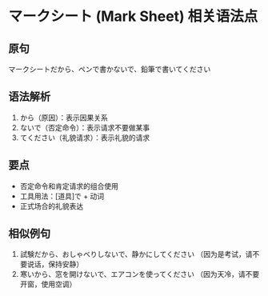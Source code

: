 # マークシート (Mark Sheet) 相关语法点

## 原句
マークシートだから、ペンで書かないで、鉛筆で書いてください

## 语法解析
1. から（原因）：表示因果关系
2. ないで（否定命令）：表示请求不要做某事
3. てください（礼貌请求）：表示礼貌的请求

## 要点
- 否定命令和肯定请求的组合使用
- 工具用法：[道具]で + 动词
- 正式场合的礼貌表达

## 相似例句
1. 試験だから、おしゃべりしないで、静かにしてください
   （因为是考试，请不要说话，保持安静）
2. 寒いから、窓を開けないで、エアコンを使ってください
   （因为天冷，请不要开窗，使用空调）